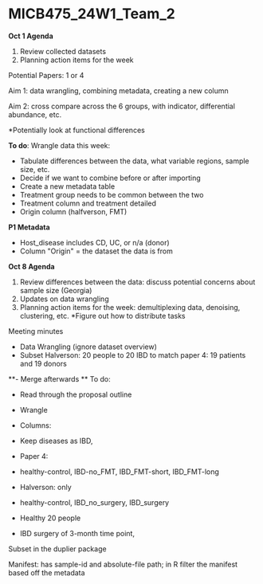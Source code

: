 # MICB475_24W1_Team_2

**Oct 1 Agenda** 
1. Review collected datasets 
2. Planning action items for the week

Potential Papers:
1 or 4

Aim 1: data wrangling, combining metadata, creating a new column

Aim 2: cross compare across the 6 groups, with indicator, differential abundance, etc. 

*Potentially look at functional differences


**To do**:
Wrangle data this week:
- Tabulate differences between the data, what variable regions, sample size, etc.
- Decide if we want to combine before or after importing
- Create a new metadata table
- Treatment group needs to be common between the two
- Treatment column and treatment detailed
- Origin column (halfverson, FMT)

**P1 Metadata**
- Host_disease includes CD, UC, or n/a (donor)
- Column "Origin" = the dataset the data is from 


**Oct 8 Agenda** 
1. Review differences between the data: discuss potential concerns about sample size (Georgia)
3. Updates on data wrangling
4. Planning action items for the week: demultiplexing data, denoising, clustering, etc.
*Figure out how to distribute tasks


Meeting minutes
- Data Wrangling (ignore dataset overview)
- Subset Halverson: 20 people to 20 IBD to match paper 4: 19 patients and 19 donors

**- Merge afterwards
**
To do:
- Read through the proposal outline
- Wrangle

- Columns:
- Keep diseases as IBD, 

- Paper 4:
- healthy-control, IBD-no_FMT, IBD_FMT-short, IBD_FMT-long


- Halverson: only 
- healthy-control, IBD_no_surgery, IBD_surgery

- Healthy 20 people
- IBD surgery of 3-month time point, 


Subset in the duplier package

Manifest: has sample-id and absolute-file path; in R filter the manifest based off the metadata


